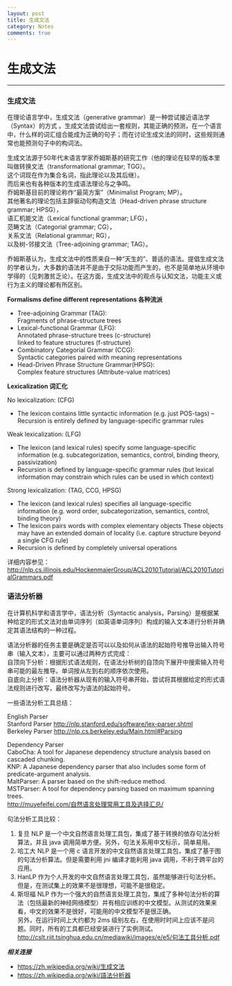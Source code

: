 ```yaml
---
layout: post
title: 生成文法
category: Notes
comments: true
---
```


# 生成文法

------

### 生成文法

在理论语言学中，生成文法（generative grammar）是一种尝试接近语法学（Syntax）的方式 。生成文法尝试给出一套规则，其能正确的预测，在一个语言中，什么样的词汇组合能成为正确的句子；而在讨论生成文法的同时，这些规则通常也能预测句子中的构词法。  

生成文法源于50年代末语言学家乔姆斯基的研究工作（他的理论在较早的版本里叫做转换文法（transformational grammar; TGG）。   
这个词现在作为集合名词，指此理论以及其后继）。   
而后来也有各种版本的生成语法理论与之争鸣。   
乔姆斯基目前的理论称作“最简方案”（Minimalist Program; MP）。   
其他著名的理论包括主辞驱动句构造文法（Head-driven phrase structure grammar; HPSG），   
语汇机能文法（Lexical functional grammar; LFG），   
范畴文法（Categorial grammar; CG），   
关系文法（Relational grammar; RG），   
以及树-邻接文法（Tree-adjoining grammar; TAG）。

乔姆斯基认为，生成文法中的性质来自一种“天生的”、普适的语法。提倡生成文法的学者认为，大多数的语法并不是由于交际功能而产生的，也不是简单地从环境中学得的（见刺激贫乏论）。在这方面，生成文法中的观点与认知文法，功能主义或行为主义的理论都有所区别。
 
**Formalisms define different representations 各种流派**

 - Tree-adjoining Grammar (TAG):   
    Fragments of phrase-structure trees   
 - Lexical-functional Grammar (LFG):   
    Annotated phrase-structure trees (c-structure)   
    linked to feature structures (f-structure)   
 - Combinatory Categorial Grammar (CCG):   
    Syntactic categories paired with meaning representations   
 - Head-Driven Phrase Structure Grammar(HPSG):   
    Complex feature structures (Attribute-value matrices)   

**Lexicalization 词汇化**  

No lexicalization: (CFG) 

 - The lexicon contains little syntactic information (e.g. just POS-tags) –  Recursion is entirely defined by language-specific grammar rules   

Weak lexicalization: (LFG)   

 - The lexicon (and lexical rules) specify some language-specific information (e.g. subcategorization, semantics, control, binding theory, passivization)   
 - Recursion is defined by language-specific grammar rules (but lexical information may constrain which rules can be used in which context)   

Strong lexicalization: (TAG, CCG, HPSG)   

 - The lexicon (and lexical rules) specifies all language-specific information (e.g. word order, subcategorization, semantics, control, binding theory)   
 - The lexicon pairs words with complex elementary objects These objects may have an extended domain of locality (i.e. capture structure beyond a single CFG rule)   
 - Recursion is defined by completely universal operations   

详细内容参见：
<http://nlp.cs.illinois.edu/HockenmaierGroup/ACL2010Tutorial/ACL2010TutorialGrammars.pdf>


### 语法分析器

在计算机科学和语言学中，语法分析（Syntactic analysis，Parsing）是根据某种给定的形式文法对由单词序列（如英语单词序列）构成的输入文本进行分析并确定其语法结构的一种过程。

语法分析器的任务主要是确定是否可以以及如何从语法的起始符号推导出输入符号串（输入文本），主要可以通过两种方式完成：   
自顶向下分析：根据形式语法规则，在语法分析树的自顶向下展开中搜索输入符号串可能的最左推导。单词按从左到右的顺序依次使用。   
自底向上分析：语法分析器从现有的输入符号串开始，尝试将其根据给定的形式语法规则进行改写，最终改写为语法的起始符号。   

一些语法分析工具总结：

English Parser   
Stanford Parser <http://nlp.stanford.edu/software/lex-parser.shtml>   
Berkeley Parser <http://nlp.cs.berkeley.edu/Main.html#Parsing>   

Dependency Parser   
CaboCha: A tool for Japanese dependency structure analysis based on cascaded chunking.   
KNP: A Japanese dependency parser that also includes some form of predicate-argument analysis.   
MaltParser: A parser based on the shift-reduce method.   
MSTParser: A tool for dependency parsing based on maximum spanning trees.   
<http://muyefeifei.com/自然语言处理常用工具及选择汇总/>   

句法分析工具比较：   
1. 复旦 NLP 是一个中文自然语言处理工具包，集成了基于转换的依存句法分析算法，并且 java 调用简单方便。另外，句法关系用中文标示，简单易用。   
2. 哈工大 NLP 是一个用 c 语言开发的中文自然语言处理工具包，集成了基于图的句法分析算法。但是需要利用 jni 编译才能利用 java 调用，不利于跨平台的应用。   
3. HanLP 作为个人开发的中文自然语言处理工具包，虽然能够进行句法分析。但是，在测试集上的效果不是很理想，可能不是很稳定。   
4. 斯坦福 NLP 作为一个强大的自然语言处理工具包，集成了多种句法分析的算法（包括最新的神经网络模型）并有相应训练的中文模型。从测试的效果来看，中文的效果不是很好，可能用的中文模型不是很正确。   
另外，在运行时间上大约都为 2ms 级别左右，在使用时时间上应该不是问题。同时，所有的工具都已经安装进行了实例测试。   
<http://cslt.riit.tsinghua.edu.cn/mediawiki/images/e/e5/句法工具分析.pdf>   


***相关连接***

 - <https://zh.wikipedia.org/wiki/生成文法>
 - <https://zh.wikipedia.org/wiki/語法分析器>

